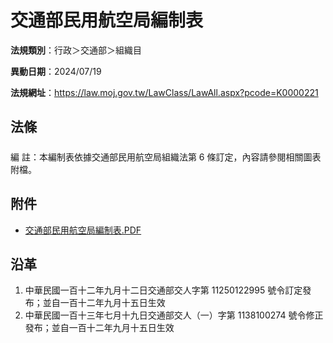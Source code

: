 # 交通部民用航空局編制表



**法規類別**：行政＞交通部＞組織目

**異動日期**：2024/07/19  

**法規網址**：https://law.moj.gov.tw/LawClass/LawAll.aspx?pcode=K0000221



## 法條
##### 
編      註：本編制表依據交通部民用航空局組織法第 6  條訂定，內容請參閱相關圖表附檔。
## 附件
* [交通部民用航空局編制表.PDF](https://law.moj.gov.tw/LawClass/LawGetFile.ashx?FileId=0000372355)
## 沿革
1. 中華民國一百十二年九月十二日交通部交人字第 11250122995  號令訂定發布；並自一百十二年九月十五日生效
1. 中華民國一百十三年七月十九日交通部交人（一）字第 1138100274 號令修正發布；並自一百十二年九月十五日生效
